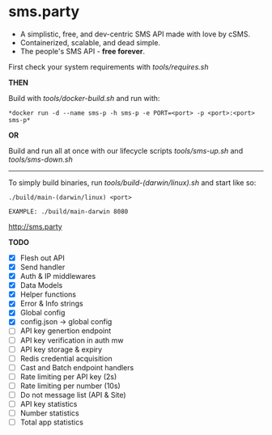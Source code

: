 # sms.party

- A simplistic, free, and dev-centric SMS API made with love by cSMS.
- Containerized, scalable, and dead simple.
- The people's SMS API - **free forever**.

First check your system requirements with *tools/requires.sh*

**THEN**

Build with *tools/docker-build.sh* and run with:
```
*docker run -d --name sms-p -h sms-p -e PORT=<port> -p <port>:<port> sms-p*
```

**OR**

Build and run all at once with our lifecycle scripts *tools/sms-up.sh* and *tools/sms-down.sh*

***

To simply build binaries, run *tools/build-(darwin/linux).sh* and start like so:

```
./build/main-(darwin/linux) <port>

EXAMPLE: ./build/main-darwin 8080
```

http://sms.party

**TODO**

- [X] Flesh out API
- [X] Send handler
- [X] Auth & IP middlewares
- [X] Data Models
- [X] Helper functions
- [X] Error & Info strings
- [X] Global config
- [X] config.json -> global config
- [ ] API key genertion endpoint
- [ ] API key verification in auth mw
- [ ] API key storage & expiry
- [ ] Redis credential acquisition
- [ ] Cast and Batch endpoint handlers
- [ ] Rate limiting per API key (2s)
- [ ] Rate limiting per number (10s)
- [ ] Do not message list (API & Site)
- [ ] API key statistics
- [ ] Number statistics
- [ ] Total app statistics